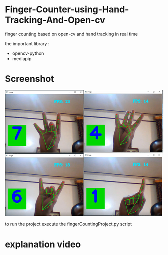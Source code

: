 # Finger-Counter-using-Hand-Tracking-And-Open-cv
finger counting based on open-cv and hand tracking in real time

the important library :
- opencv-python
- mediapip
# Screenshot
![](fingerCounting.png)

to run the project execute the fingerCountingProject.py script

# explanation video
